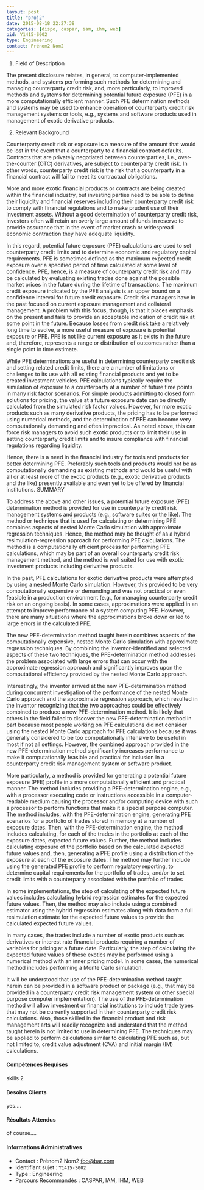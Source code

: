 ```yaml
---
layout: post
title: "proj2"
date: 2015-08-18 22:27:38
categories: [dispo, caspar, iam, ihm, web]
pid: Y1415-S002
type: Engineering
contact: Prénom2 Nom2
---
```

       
1. Field of Description

The present disclosure relates, in general, to computer-implemented methods, and systems performing such methods for determining and managing counterparty credit risk, and, more particularly, to improved methods and systems for determining potential future exposure (PFE) in a more computationally efficient manner. Such PFE determination methods and systems may be used to enhance operation of counterparty credit risk management systems or tools, e.g., systems and software products used in management of exotic derivative products.

2. Relevant Background

Counterparty credit risk or exposure is a measure of the amount that would be lost in the event that a counterparty to a financial contract defaults. Contracts that are privately negotiated between counterparties, i.e., over-the-counter (OTC) derivatives, are subject to counterparty credit risk. In other words, counterparty credit risk is the risk that a counterparty in a financial contract will fail to meet its contractual obligations.

More and more exotic financial products or contracts are being created within the financial industry, but investing parties need to be able to define their liquidity and financial reserves including their counterparty credit risk to comply with financial regulations and to make prudent use of their investment assets. Without a good determination of counterparty credit risk, investors often will retain an overly large amount of funds in reserve to provide assurance that in the event of market crash or widespread economic contraction they have adequate liquidity.

In this regard, potential future exposure (PFE) calculations are used to set counterparty credit limits and to determine economic and regulatory capital requirements. PFE is sometimes defined as the maximum expected credit exposure over a specified period of time calculated at some level of confidence. PFE, hence, is a measure of counterparty credit risk and may be calculated by evaluating existing trades done against the possible market prices in the future during the lifetime of transactions. The maximum credit exposure indicated by the PFE analysis is an upper bound on a confidence interval for future credit exposure. Credit risk managers have in the past focused on current exposure management and collateral management. A problem with this focus, though, is that it places emphasis on the present and fails to provide an acceptable indication of credit risk at some point in the future. Because losses from credit risk take a relatively long time to evolve, a more useful measure of exposure is potential exposure or PFE. PFE is not like current exposure as it exists in the future and, therefore, represents a range or distribution of outcomes rather than a single point in time estimate.

While PFE determinations are useful in determining counterparty credit risk and setting related credit limits, there are a number of limitations or challenges to its use with all existing financial products and yet to be created investment vehicles. PFE calculations typically require the simulation of exposure to a counterparty at a number of future time points in many risk factor scenarios. For simple products admitting to closed form solutions for pricing, the value at a future exposure date can be directly calculated from the simulated risk factor values. However, for more exotic products such as many derivative products, the pricing has to be performed using numerical methods, and the determination of PFE can become very computationally demanding and often impractical. As noted above, this can force risk managers to avoid such exotic products or to limit their use in setting counterparty credit limits and to insure compliance with financial regulations regarding liquidity.

Hence, there is a need in the financial industry for tools and products for better determining PFE. Preferably such tools and products would not be as computationally demanding as existing methods and would be useful with all or at least more of the exotic products (e.g., exotic derivative products and the like) presently available and even yet to be offered by financial institutions.
SUMMARY

To address the above and other issues, a potential future exposure (PFE) determination method is provided for use in counterparty credit risk management systems and products (e.g., software suites or the like). The method or technique that is used for calculating or determining PFE combines aspects of nested Monte Carlo simulation with approximate regression techniques. Hence, the method may be thought of as a hybrid resimulation-regression approach for performing PFE calculations. The method is a computationally efficient process for performing PFE calculations, which may be part of an overall counterparty credit risk management method, and the method is well suited for use with exotic investment products including derivative products.

In the past, PFE calculations for exotic derivative products were attempted by using a nested Monte Carlo simulation. However, this provided to be very computationally expensive or demanding and was not practical or even feasible in a production environment (e.g., for managing counterparty credit risk on an ongoing basis). In some cases, approximations were applied in an attempt to improve performance of a system computing PFE. However, there are many situations where the approximations broke down or led to large errors in the calculated PFE.

The new PFE-determination method taught herein combines aspects of the computationally expensive, nested Monte Carlo simulation with approximate regression techniques. By combining the inventor-identified and selected aspects of these two techniques, the PFE-determination method addresses the problem associated with large errors that can occur with the approximate regression approach and significantly improves upon the computational efficiency provided by the nested Monte Carlo approach.

Interestingly, the inventor arrived at the new PFE-determination method during concurrent investigation of the performance of the nested Monte Carlo approach and the approximate regression approach, which resulted in the inventor recognizing that the two approaches could be effectively combined to produce a new PFE-determination method. It is likely that others in the field failed to discover the new PFE-determination method in part because most people working on PFE calculations did not consider using the nested Monte Carlo approach for PFE calculations because it was generally considered to be too computationally intensive to be useful in most if not all settings. However, the combined approach provided in the new PFE-determination method significantly increases performance to make it computationally feasible and practical for inclusion in a counterparty credit risk management system or software product.

More particularly, a method is provided for generating a potential future exposure (PFE) profile in a more computationally efficient and practical manner. The method includes providing a PFE-determination engine, e.g., with a processor executing code or instructions accessible in a computer-readable medium causing the processor and/or computing device with such a processor to perform functions that make it a special purpose computer. The method includes, with the PFE-determination engine, generating PFE scenarios for a portfolio of trades stored in memory at a number of exposure dates. Then, with the PFE-determination engine, the method includes calculating, for each of the trades in the portfolio at each of the exposure dates, expected future values. Further, the method includes calculating exposure of the portfolio based on the calculated expected future values and, then, generating a PFE profile using a distribution of the exposure at each of the exposure dates. The method may further include using the generated PFE profile to perform regulatory reporting, to determine capital requirements for the portfolio of trades, and/or to set credit limits with a counterparty associated with the portfolio of trades

In some implementations, the step of calculating of the expected future values includes calculating hybrid regression estimates for the expected future values. Then, the method may also include using a combined estimator using the hybrid regression estimates along with data from a full resimulation estimate for the expected future values to provide the calculated expected future values.

In many cases, the trades include a number of exotic products such as derivatives or interest rate financial products requiring a number of variables for pricing at a future date. Particularly, the step of calculating the expected future values of these exotics may be performed using a numerical method with an inner pricing model. In some cases, the numerical method includes performing a Monte Carlo simulation.

It will be understood that use of the PFE-determination method taught herein can be provided in a software product or package (e.g., that may be provided in a counterparty credit risk management system or other special purpose computer implementation). The use of the PFE-determination method will allow investment or financial institutions to include trade types that may not be currently supported in their counterparty credit risk calculations. Also, those skilled in the financial product and risk management arts will readily recognize and understand that the method taught herein is not limited to use in determining PFE. The techniques may be applied to perform calculations similar to calculating PFE such as, but not limited to, credit value adjustment (CVA) and initial margin (IM) calculations.

#### Compétences Requises
skills 2


#### Besoins Clients
yes....

#### Résultats Attendus
of course....
     

#### Informations Administratives
  * Contact : Prénom2 Nom2 <foo@bar.com>
  * Identifiant sujet : `Y1415-S002`
  * Type : Engineering
  * Parcours Recommandés : CASPAR, IAM, IHM, WEB
     